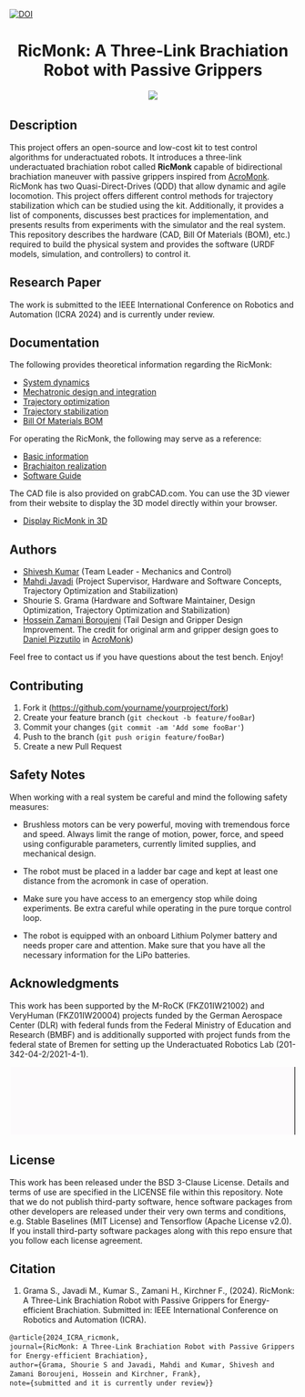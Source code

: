 [![DOI](https://zenodo.org/badge/689729904.svg)](https://zenodo.org/badge/latestdoi/689729904)

<div align="center">

# RicMonk: A Three-Link Brachiation Robot with Passive Grippers

</div>


<div align="center">
<img width="605" src="hardware/imagesAndGifs/ricmonk_bb.gif" />
</div>

## Description
This project offers an open-source and low-cost kit to test control algorithms for underactuated robots. 
It introduces a three-link underactuated brachiation robot called **RicMonk** capable of bidirectional brachiation maneuver with passive grippers inspired from [AcroMonk](https://github.com/dfki-ric-underactuated-lab/acromonk).
RicMonk has two Quasi-Direct-Drives (QDD) that allow dynamic and agile locomotion. 
This project offers different control methods for trajectory stabilization which can be studied using the kit. Additionally, it provides a list of components, discusses best practices for implementation, and presents results from experiments with the simulator and the real system. This repository describes the hardware (CAD, Bill Of Materials (BOM), etc.) required to build the physical system and provides the software (URDF models, simulation, and controllers) to control it.


## Research Paper

The work is submitted to the IEEE International Conference on Robotics and Automation (ICRA 2024) and is currently under review. 

## Documentation

The following provides theoretical information regarding the RicMonk:
- [System dynamics](/hardware/dynamic.md)
- [Mechatronic design and integration](/hardware/mechDesAndInt.md)
- [Trajectory optimization](/software/python/simulation/behavior_generation/trajectory_optimization/README.md)
- [Trajectory stabilization](/software/python/simulation/behavior_control/README.md)
- [Bill Of Materials BOM](/hardware/bills-of-materials.md)


For operating the RicMonk, the following may serve as a reference:
- [Basic information](/docs/README.md)
- [Brachiaiton realization](/software/python/realSystemTests/multipleBrachiationRealize.md)
- [Software Guide](/software/python/README.md)

The CAD file is also provided on grabCAD.com. You can use the 3D viewer from their website to display the 3D model directly within your browser.
 - [Display RicMonk in 3D](https://grabcad.com/library/ricmonk-a-three-link-underactuated-brachiation-robot-with-passive-grippers-1)
## Authors #

* [Shivesh Kumar](https://robotik.dfki-bremen.de/en/about-us/staff/person/shku02) (Team Leader - Mechanics and Control)
* [Mahdi Javadi](https://robotik.dfki-bremen.de/en/about-us/staff/person/maja04) (Project Supervisor, Hardware and Software Concepts, Trajectory Optimization and Stabilization)
* Shourie S. Grama (Hardware and Software Maintainer, Design Optimization, Trajectory Optimization and Stabilization)
* [Hossein Zamani Boroujeni](https://robotik.dfki-bremen.de/en/about-us/staff/person/hoza01) (Tail Design and Gripper Design Improvement. The credit for original arm and gripper design goes to [Daniel Pizzutilo](https://robotik.dfki-bremen.de/de/ueber-uns/mitarbeiter/dapi01) in [AcroMonk](https://github.com/dfki-ric-underactuated-lab/acromonk))

Feel free to contact us if you have questions about the test bench. Enjoy!

## Contributing

1. Fork it (<https://github.com/yourname/yourproject/fork>)
2. Create your feature branch (`git checkout -b feature/fooBar`)
3. Commit your changes (`git commit -am 'Add some fooBar'`)
4. Push to the branch (`git push origin feature/fooBar`)
5. Create a new Pull Request


## Safety Notes #

When working with a real system be careful and mind the following safety measures:

* Brushless motors can be very powerful, moving with tremendous force and speed. Always limit the range of motion, power, force, and speed using configurable parameters, currently limited supplies, and mechanical design.

* The robot must be placed in a ladder bar cage and kept at least one distance from the acromonk in case of operation.

* Make sure you have access to an emergency stop while doing experiments. Be extra careful while operating in the pure torque control loop.

* The robot is equipped with an onboard Lithium Polymer battery and needs proper care and attention. Make sure that you have all the necessary information for the LiPo batteries.



## Acknowledgments #
This work has been supported by the M-RoCK (FKZ01IW21002) and VeryHuman (FKZ01IW20004) projects funded by the German Aerospace Center (DLR) with federal funds from the Federal Ministry of Education and Research (BMBF) and is additionally supported with project funds from the federal state of Bremen for setting up the Underactuated Robotics Lab (201-342-04-2/2021-4-1).

<div align="center">
<img width="500" src="hardware/imagesAndGifs/Logo_Underactuated_Lab.gif" />
</div>

## License

This work has been released under the BSD 3-Clause License. Details and terms of use are specified in the LICENSE file within this repository. Note that we do not publish third-party software, hence software packages from other developers are released under their very own terms and conditions, e.g. Stable Baselines (MIT License) and Tensorflow (Apache License v2.0). If you install third-party software packages along with this repo ensure that you follow each license agreement.

## Citation

1. Grama S., Javadi M., Kumar S., Zamani H., Kirchner F., (2024). RicMonk: A Three-Link Brachiation Robot with Passive Grippers for Energy-efficient Brachiation. Submitted in: IEEE International Conference on Robotics and Automation (ICRA).
```
@article{2024_ICRA_ricmonk,
journal={RicMonk: A Three-Link Brachiation Robot with Passive Grippers for Energy-efficient Brachiation}, 
author={Grama, Shourie S and Javadi, Mahdi and Kumar, Shivesh and Zamani Boroujeni, Hossein and Kirchner, Frank},
note={submitted and it is currently under review}}
```

